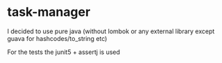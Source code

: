 # task-manager
I decided to use pure java (without lombok or any external library except guava for hashcodes/to_string etc)

For the tests the junit5 + assertj is used

